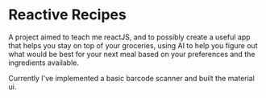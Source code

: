 # Reactive Recipes

A project aimed to teach me reactJS, and to possibly create a useful app that helps you stay on top of your groceries, using AI to help you figure out what would be best for your next meal based on your preferences and the ingredients available.

Currently I've implemented a basic barcode scanner and built the material ui.